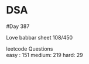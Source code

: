 # DSA

#Day 387

Love babbar sheet
    108/450
    
leetcode Questions   
easy : 151
medium: 219
hard: 29

 
